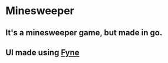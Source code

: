# Minesweeper

## It's a minesweeper game, but made in go.
## UI made using [Fyne](https://fyne.io/)

